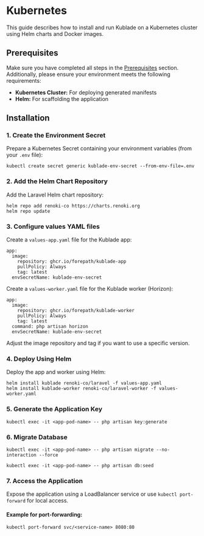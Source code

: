 # Kubernetes

This guide describes how to install and run Kublade on a Kubernetes cluster using Helm charts and Docker images.

## Prerequisites[​](#prerequisites "Direct link to Prerequisites")

Make sure you have completed all steps in the [Prerequisites](/docs/prerequisites.md) section. Additionally, please ensure your environment meets the following requirements:

* **Kubernetes Cluster:** For deploying generated manifests
* **Helm:** For scaffolding the application

## Installation[​](#installation "Direct link to Installation")

### 1. Create the Environment Secret[​](#1-create-the-environment-secret "Direct link to 1. Create the Environment Secret")

Prepare a Kubernetes Secret containing your environment variables (from your `.env` file):

```
kubectl create secret generic kublade-env-secret --from-env-file=.env
```

### 2. Add the Helm Chart Repository[​](#2-add-the-helm-chart-repository "Direct link to 2. Add the Helm Chart Repository")

Add the Laravel Helm chart repository:

```
helm repo add renoki-co https://charts.renoki.org
helm repo update
```

### 3. Configure values YAML files[​](#3-configure-values-yaml-files "Direct link to 3. Configure values YAML files")

Create a `values-app.yaml` file for the Kublade app:

```
app:
  image:
    repository: ghcr.io/forepath/kublade-app
    pullPolicy: Always
    tag: latest
  envSecretName: kublade-env-secret
```

Create a `values-worker.yaml` file for the Kublade worker (Horizon):

```
app:
  image:
    repository: ghcr.io/forepath/kublade-worker
    pullPolicy: Always
    tag: latest
  command: php artisan horizon
  envSecretName: kublade-env-secret
```

Adjust the image repository and tag if you want to use a specific version.

### 4. Deploy Using Helm[​](#4-deploy-using-helm "Direct link to 4. Deploy Using Helm")

Deploy the app and worker using Helm:

```
helm install kublade renoki-co/laravel -f values-app.yaml
helm install kublade-worker renoki-co/laravel-worker -f values-worker.yaml
```

### 5. Generate the Application Key[​](#5-generate-the-application-key "Direct link to 5. Generate the Application Key")

```
kubectl exec -it <app-pod-name> -- php artisan key:generate
```

### 6. Migrate Database[​](#6-migrate-database "Direct link to 6. Migrate Database")

```
kubectl exec -it <app-pod-name> -- php artisan migrate --no-interaction --force
```

```
kubectl exec -it <app-pod-name> -- php artisan db:seed
```

### 7. Access the Application[​](#7-access-the-application "Direct link to 7. Access the Application")

Expose the application using a LoadBalancer service or use `kubectl port-forward` for local access.

#### Example for port-forwarding:[​](#example-for-port-forwarding "Direct link to Example for port-forwarding:")

```
kubectl port-forward svc/<service-name> 8080:80
```
